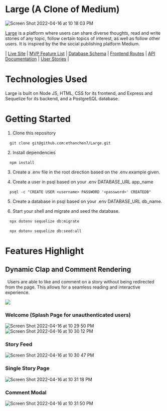 # Large (A Clone of Medium)

![Screen Shot 2022-04-16 at 10 18 03 PM](https://user-images.githubusercontent.com/60331384/163701522-dad8fa9a-57e5-43c5-9464-0cac67d31a89.png)

[Large](https://large-medium-clone.herokuapp.com/) is a platform where users can share diverse thoughts, read and write stories of any topic, follow certain topics of interest, as well as follow other users. It is inspired by the the social publishing platform Medium.

| [Live Site](https://large-medium-clone.herokuapp.com/) | [MVP Feature List](https://github.com/ethanchen7/Large/wiki/Features-List) | [Database Schema](https://github.com/ethanchen7/Large/wiki/Database-Schema) | [Frontend Routes](https://github.com/ethanchen7/Large/wiki/Front-End-Routes) | [API Documentation](https://github.com/ethanchen7/Large/wiki/API-Documentation) | [User Stories](https://github.com/ethanchen7/Large/wiki/User-Stories) |

# Technologies Used

Large is built on Node JS, HTML, CSS for its frontend, and Express and Sequelize for its backend, and a PostgreSQL database.

# Getting Started

1. Clone this repository <br />

&ensp;&ensp;`git clone git@github.com:ethanchen7/Large.git`

2. Install dependencies  <br />

&ensp;&ensp;`npm install`

3. Create a .env file in the root direction based on the .env.example given.  <br />

4. Create a user in psql based on your .env DATABASE_URL app_name   <br />

&ensp;&ensp;`psql -c "CREATE USER <username> PASSWORD '<password>' CREATEDB"`

5. Create a database in psql based on your .env DATABASE_URL db_name.  <br />

6. Start your shell and migrate and seed the database.   <br />

&ensp;&ensp;`npx dotenv sequelize db:migrate`   <br />

&ensp;&ensp;`npx dotenv sequelize db:seed:all`

# Features Highlight

## Dynamic Clap and Comment Rendering
&ensp;Users are able to like and comment on a story without being redirected from the page. This allows for a seamless reading and interactive experience.

![](https://media.giphy.com/media/ndjICdYqwbQ7WnkJNx/giphy.gif)

### Welcome (Splash Page for unauthenticated users) <br />

![Screen Shot 2022-04-16 at 10 29 50 PM](https://user-images.githubusercontent.com/60331384/163701872-a00527e8-cd50-4c1b-8af9-0940f8c8ddcf.png)
![Screen Shot 2022-04-16 at 10 30 12 PM](https://user-images.githubusercontent.com/60331384/163701882-3dbc1bf0-9629-4232-8744-e648ab45c4ab.png)

### Story Feed <br />

![Screen Shot 2022-04-16 at 10 30 47 PM](https://user-images.githubusercontent.com/60331384/163701887-50a58ca4-e3e1-46f0-9614-6f3b0676b115.png)

### Single Story Page <br />

![Screen Shot 2022-04-16 at 10 31 18 PM](https://user-images.githubusercontent.com/60331384/163701899-49d95cf1-9a57-4f1f-a2cd-14a22bed70bb.png)

### Comment Modal <br />

![Screen Shot 2022-04-16 at 10 31 50 PM](https://user-images.githubusercontent.com/60331384/163701913-07983341-1235-480e-8185-d8ab3aa09816.png)


